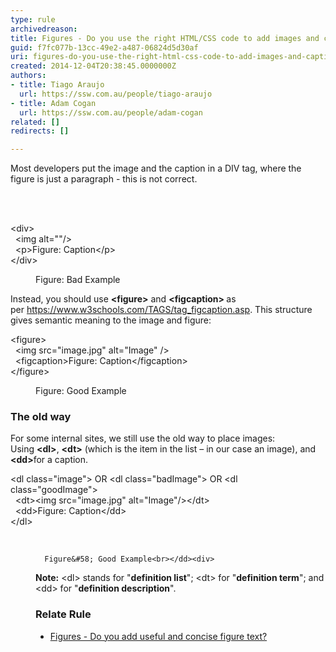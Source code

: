 ```yaml
---
type: rule
archivedreason: 
title: Figures - Do you use the right HTML/CSS code to add images and captions?
guid: f7fc077b-13cc-49e2-a487-06824d5d30af
uri: figures-do-you-use-the-right-html-css-code-to-add-images-and-captions
created: 2014-12-04T20:38:45.0000000Z
authors:
- title: Tiago Araujo
  url: https://ssw.com.au/people/tiago-araujo
- title: Adam Cogan
  url: https://ssw.com.au/people/adam-cogan
related: []
redirects: []

---
```



<p>​​Most developers put the image and the caption in a DIV tag, where the figure is just a paragraph - this is not correct.<br></p>
<br><excerpt class='endintro'></excerpt><br>
<p class="ssw15-rteElement-CodeArea">&lt;div&gt;<br>&#160;&#160;&lt;img alt=&quot;&quot;/&gt;<br>&#160; &lt;p&gt;Figure&#58; Caption&lt;/p&gt;<br>&lt;/div&gt; </p><dd class="ssw15-rteElement-FigureBad">Figure&#58; Bad Example​ </dd><p>Instead, you should use 
   <b>&lt;figure&gt;</b> and 
   <b>&lt;figcaption&gt; </b>as per&#160;<a href="https&#58;//www.w3schools.com/TAGS/tag_figcaption.asp">https&#58;//www.w3schools.com/TAGS/tag_figcaption.asp​</a>.&#160;This structure gives semantic&#160;meaning&#160;to&#160;the image and&#160;figure&#58;<br></p><p class="ssw15-rteElement-CodeArea">&lt;figure&gt;<br>&#160;&#160;&lt;img&#160;src=&quot;image.jpg&quot;&#160;alt=&quot;Image&quot; /&gt;<br>&#160;&#160;&lt;figcaption&gt;Figure&#58; Caption&lt;/figcaption&gt;<br>&lt;/figure&gt; </p><dd class="ssw15-rteElement-FigureGood">Figure&#58; Good Example​​​​​​<br></dd><h3 class="ssw15-rteElement-H3">​​The old way​<br></h3><p>For some internal sites, we still use the old way to place images&#58; Using&#160;<b>&lt;dl&gt;</b>,&#160;<b>&lt;dt&gt;</b> (which is the item in the list – in our case an image), and 
   <b>&lt;dd&gt;</b>for a caption. 
   <br></p><p class="ssw15-rteElement-CodeArea">&lt;dl class=&quot;image&quot;&gt; OR &lt;dl class=&quot;badImage&quot;&gt; OR &lt;dl class=&quot;goodImage&quot;&gt; <br>&#160; &lt;dt&gt;&lt;img src=&quot;image.jpg&quot;​ alt=&quot;Image&quot;/&gt;&lt;/dt&gt;<br>&#160; &lt;dd&gt;Figure&#58; Caption&lt;/dd&gt; <br>&lt;/dl&gt;<br></p><dd class="ssw15-rteElement-FigureNormal"> 
​
      
      Figure&#58; Good Example​<br></dd><div>
<p><b>​Note&#58;</b>&#160;&lt;dl&gt; stands for &quot;<b>definition list</b>&quot;; &lt;dt&gt; for &quot;<b>definition term</b>&quot;; and &lt;dd&gt; for &quot;<b>definition description</b>&quot;.<br></p><h3 class="ssw15-rteElement-H3">​Relate Rule<br></h3><ul><li> 
      <a href="/_layouts/15/FIXUPREDIRECT.ASPX?WebId=3dfc0e07-e23a-4cbb-aac2-e778b71166a2&amp;TermSetId=07da3ddf-0924-4cd2-a6d4-a4809ae20160&amp;TermId=810b7dab-f94c-4495-bf88-bb80c3bc9776">Figures - Do you add useful and concise figure text?​​​</a><br></li></ul></div>


